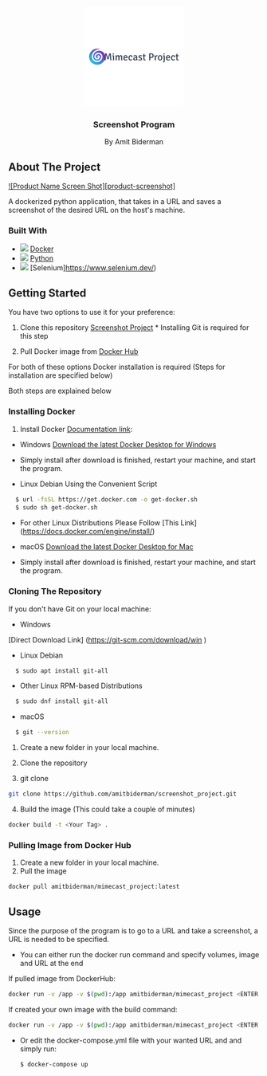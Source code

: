 
<!-- PROJECT LOGO -->
<br />
<p align="center">
  <a href="https://github.com/amitbiderman/screenshot_project">
    <img src="images/logo.png" alt="Logo" width="200" height="200">
  </a>

  <h3 align="center">Screenshot Program</h3>

  <p align="center">
   By Amit Biderman
  </p>
</p>


<!-- ABOUT THE PROJECT -->
## About The Project

[![Product Name Screen Shot][product-screenshot]](https://example.com)

A dockerized python application, that takes in a URL and saves a screenshot of the desired URL on the host's machine.

### Built With

* <img src="https://img.icons8.com/dusk/30/000000/docker.png"/> [Docker](https://www.docker.com/m)
* <img src="https://img.icons8.com/color/30/000000/python.png"/> [Python](https://www.python.org/)
* <img src="https://img.icons8.com/officel/30/000000/selenium-test-automation.png"/> [Selenium]https://www.selenium.dev/)



<!-- GETTING STARTED -->
## Getting Started

You have two options to use it for your preference:

1. Clone this repository [Screenshot Project](https://github.com/amitbiderman/screenshot_project)
       * Installing Git is required for this step

2. Pull Docker image from [Docker Hub](https://hub.docker.com/) 

For both of these options Docker installation is required (Steps for installation are specified below)

Both steps are explained below

### Installing Docker

1. Install Docker [Documentation link](https://docs.docker.com/get-docker/):

* Windows
[Download the latest Docker Desktop for Windows](https://hub.docker.com/editions/community/docker-ce-desktop-windows/)

- Simply install after download is finished, restart your machine, and start the program.


* Linux Debian Using the Convenient Script
```sh
  $ url -fsSL https://get.docker.com -o get-docker.sh
  $ sudo sh get-docker.sh
  ```
  
* For other Linux Distributions Please Follow [This Link] (https://docs.docker.com/engine/install/)


* macOS
[Download the latest Docker Desktop for Mac](https://hub.docker.com/editions/community/docker-ce-desktop-mac/)

- Simply install after download is finished, restart your machine, and start the program.



### Cloning The Repository

If you don't have Git on your local machine:
* Windows

[Direct Download Link] (https://git-scm.com/download/win )


* Linux Debian
```sh
  $ sudo apt install git-all
  ```
* Other Linux RPM-based Distributions
```sh
  $ sudo dnf install git-all
  ```
* macOS
```sh
  $ git --version
  ```


1. Create a new folder in your local machine.
2. Clone the repository

3. git clone
  ```sh
  git clone https://github.com/amitbiderman/screenshot_project.git
  ```

4. Build the image (This could take a couple of minutes)
  ```sh
  docker build -t <Your Tag> .
  ```


### Pulling Image from Docker Hub

1. Create a new folder in your local machine.
2. Pull the image
  ```sh
  docker pull amitbiderman/mimecast_project:latest
  ```


<!-- USAGE EXAMPLES -->
## Usage
Since the purpose of the program is to go to a URL and take a screenshot, a URL is needed to be specified.

* You can either run the docker run command and specify volumes, image and URL at the end

If pulled image from DockerHub:
  ```sh
 docker run -v /app -v $(pwd):/app amitbiderman/mimecast_project <ENTER URL HERE>
  ```
If created your own image with the build command:
  ```sh
 docker run -v /app -v $(pwd):/app amitbiderman/mimecast_project <ENTER URL HERE>
  ```
  
  
* Or edit the docker-compose.yml file with your wanted URL and and simply run:

  ```sh
  $ docker-compose up
  ```
